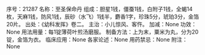 序号：21287
名称：至圣保命丹
组成：胆星1钱，僵蚕1钱，白附子1钱，全蝎14枚，天麻1钱，防风1钱，辰砂（水飞）1钱半，麝香1字，珍珠5分，琥珀3分，金箔20片。
出处：《幼科发挥》卷二。
主治：小儿惊风、客忤。
加减：None
功效：None
用法用量：每1锭薄荷叶煎汤磨服。
制备方法：上为末，粟米为丸，分为20锭，金箔为衣。
临床应用：None
各家论述：None
用药禁忌：None
附注：None
